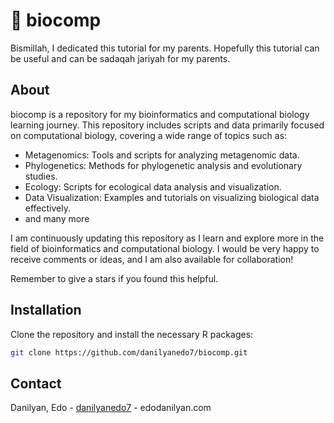 # 🧬 biocomp

Bismillah, I dedicated this tutorial for my parents. Hopefully this tutorial can be useful and can be sadaqah jariyah for my parents. 

## About

biocomp is a repository for my bioinformatics and computational biology learning journey. This repository includes scripts and data primarily focused on computational biology, covering a wide range of topics such as:

-   Metagenomics: Tools and scripts for analyzing metagenomic data.
-   Phylogenetics: Methods for phylogenetic analysis and evolutionary studies.
-   Ecology: Scripts for ecological data analysis and visualization.
-   Data Visualization: Examples and tutorials on visualizing biological data effectively.
-   and many more

I am continuously updating this repository as I learn and explore more in the field of bioinformatics and computational biology. I would be very happy to receive comments or ideas, and I am also available for collaboration!

Remember to give a stars if you found this helpful.

## Installation

Clone the repository and install the necessary R packages:

``` bash
git clone https://github.com/danilyanedo7/biocomp.git
```

## Contact

Danilyan, Edo - [danilyanedo7](https://github.com/danilyanedo7) - edodanilyan.com
